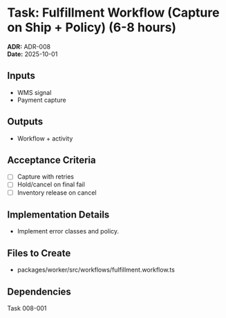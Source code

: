 # Task: Fulfillment Workflow (Capture on Ship + Policy) (6-8 hours)
**ADR:** ADR-008  
**Date:** 2025-10-01

## Inputs
- WMS signal
- Payment capture

## Outputs
- Workflow + activity

## Acceptance Criteria
- [ ] Capture with retries
- [ ] Hold/cancel on final fail
- [ ] Inventory release on cancel

## Implementation Details
- Implement error classes and policy.

## Files to Create
- packages/worker/src/workflows/fulfillment.workflow.ts

## Dependencies
Task 008-001
